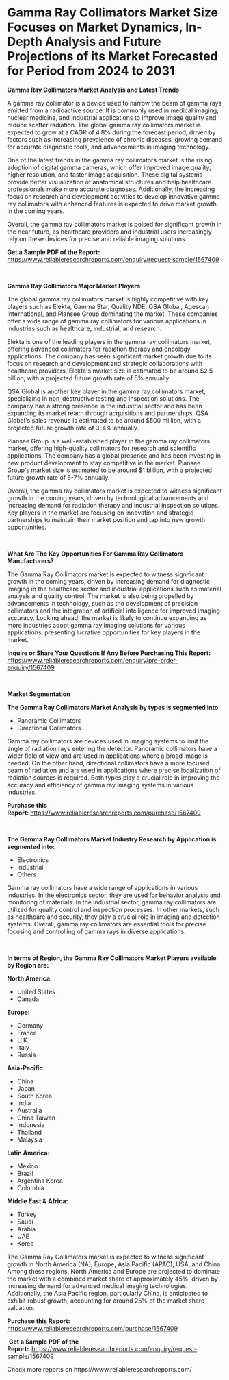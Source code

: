 <p><h1>Gamma Ray Collimators Market Size Focuses on Market Dynamics, In-Depth Analysis and Future Projections of its Market Forecasted for Period from 2024 to 2031</h1></p><p><strong>Gamma Ray Collimators Market Analysis and Latest Trends</strong></p>
<p><p>A gamma ray collimator is a device used to narrow the beam of gamma rays emitted from a radioactive source. It is commonly used in medical imaging, nuclear medicine, and industrial applications to improve image quality and reduce scatter radiation. The global gamma ray collimators market is expected to grow at a CAGR of 4.8% during the forecast period, driven by factors such as increasing prevalence of chronic diseases, growing demand for accurate diagnostic tools, and advancements in imaging technology.</p><p>One of the latest trends in the gamma ray collimators market is the rising adoption of digital gamma cameras, which offer improved image quality, higher resolution, and faster image acquisition. These digital systems provide better visualization of anatomical structures and help healthcare professionals make more accurate diagnoses. Additionally, the increasing focus on research and development activities to develop innovative gamma ray collimators with enhanced features is expected to drive market growth in the coming years.</p><p>Overall, the gamma ray collimators market is poised for significant growth in the near future, as healthcare providers and industrial users increasingly rely on these devices for precise and reliable imaging solutions.</p></p>
<p><strong>Get a Sample PDF of the Report:&nbsp;</strong> <a href="https://www.reliableresearchreports.com/enquiry/request-sample/1567409">https://www.reliableresearchreports.com/enquiry/request-sample/1567409</a></p>
<p>&nbsp;</p>
<p><strong>Gamma Ray Collimators Major Market Players</strong></p>
<p><p>The global gamma ray collimators market is highly competitive with key players such as Elekta, Gamma Star, Quality NDE, QSA Global, Agescan International, and Plansee Group dominating the market. These companies offer a wide range of gamma ray collimators for various applications in industries such as healthcare, industrial, and research.</p><p>Elekta is one of the leading players in the gamma ray collimators market, offering advanced collimators for radiation therapy and oncology applications. The company has seen significant market growth due to its focus on research and development and strategic collaborations with healthcare providers. Elekta's market size is estimated to be around $2.5 billion, with a projected future growth rate of 5% annually.</p><p>QSA Global is another key player in the gamma ray collimators market, specializing in non-destructive testing and inspection solutions. The company has a strong presence in the industrial sector and has been expanding its market reach through acquisitions and partnerships. QSA Global's sales revenue is estimated to be around $500 million, with a projected future growth rate of 3-4% annually.</p><p>Plansee Group is a well-established player in the gamma ray collimators market, offering high-quality collimators for research and scientific applications. The company has a global presence and has been investing in new product development to stay competitive in the market. Plansee Group's market size is estimated to be around $1 billion, with a projected future growth rate of 6-7% annually.</p><p>Overall, the gamma ray collimators market is expected to witness significant growth in the coming years, driven by technological advancements and increasing demand for radiation therapy and industrial inspection solutions. Key players in the market are focusing on innovation and strategic partnerships to maintain their market position and tap into new growth opportunities.</p></p>
<p>&nbsp;</p>
<p><strong>What Are The Key Opportunities For Gamma Ray Collimators Manufacturers?</strong></p>
<p><p>The Gamma Ray Collimators market is expected to witness significant growth in the coming years, driven by increasing demand for diagnostic imaging in the healthcare sector and industrial applications such as material analysis and quality control. The market is also being propelled by advancements in technology, such as the development of precision collimators and the integration of artificial intelligence for improved imaging accuracy. Looking ahead, the market is likely to continue expanding as more industries adopt gamma ray imaging solutions for various applications, presenting lucrative opportunities for key players in the market.</p></p>
<p><strong>Inquire or Share Your Questions If Any Before Purchasing This Report:</strong> <a href="https://www.reliableresearchreports.com/enquiry/pre-order-enquiry/1567409">https://www.reliableresearchreports.com/enquiry/pre-order-enquiry/1567409</a></p>
<p>&nbsp;</p>
<p><strong>Market Segmentation</strong></p>
<p><strong>The Gamma Ray Collimators Market Analysis by types is segmented into:</strong></p>
<p><ul><li>Panoramic Collimators</li><li>Directional Collimators</li></ul></p>
<p><p>Gamma ray collimators are devices used in imaging systems to limit the angle of radiation rays entering the detector. Panoramic collimators have a wider field of view and are used in applications where a broad image is needed. On the other hand, directional collimators have a more focused beam of radiation and are used in applications where precise localization of radiation sources is required. Both types play a crucial role in improving the accuracy and efficiency of gamma ray imaging systems in various industries.</p></p>
<p><strong>Purchase this Report:&nbsp;</strong><a href="https://www.reliableresearchreports.com/purchase/1567409">https://www.reliableresearchreports.com/purchase/1567409</a></p>
<p>&nbsp;</p>
<p><strong>The Gamma Ray Collimators Market Industry Research by Application is segmented into:</strong></p>
<p><ul><li>Electronics</li><li>Industrial</li><li>Others</li></ul></p>
<p><p>Gamma ray collimators have a wide range of applications in various industries. In the electronics sector, they are used for behavior analysis and monitoring of materials. In the industrial sector, gamma ray collimators are utilized for quality control and inspection processes. In other markets, such as healthcare and security, they play a crucial role in imaging and detection systems. Overall, gamma ray collimators are essential tools for precise focusing and controlling of gamma rays in diverse applications.</p></p>
<p>&nbsp;</p>
<p><strong>In terms of Region, the Gamma Ray Collimators Market Players available by Region are:</strong></p>
<p>
    <p> <strong> North America: </strong>
        <ul>
            <li>United States</li>
            <li>Canada</li>
        </ul>
        </p> 
    <p> <strong> Europe: </strong>
        <ul>
            <li>Germany</li>
            <li>France</li>
            <li>U.K.</li>
            <li>Italy</li>
            <li>Russia</li>
        </ul>
        </p> 
    <p> <strong> Asia-Pacific: </strong>
        <ul>
            <li>China</li>
            <li>Japan</li>
            <li>South Korea</li>
            <li>India</li>
            <li>Australia</li>
            <li>China Taiwan</li>
            <li>Indonesia</li>
            <li>Thailand</li>
            <li>Malaysia</li>
        </ul>
        </p> 
    <p> <strong> Latin America: </strong>
        <ul>
            <li>Mexico</li>
            <li>Brazil</li>
            <li>Argentina Korea</li>
            <li>Colombia</li>
        </ul>
        </p> 
    <p> <strong> Middle East & Africa: </strong>
        <ul>
            <li>Turkey</li>
            <li>Saudi</li>
            <li>Arabia</li>
            <li>UAE</li>
            <li>Korea</li>
        </ul>
    </p>
    </p>
<p><p>The Gamma Ray Collimators market is expected to witness significant growth in North America (NA), Europe, Asia Pacific (APAC), USA, and China. Among these regions, North America and Europe are projected to dominate the market with a combined market share of approximately 45%, driven by increasing demand for advanced medical imaging technologies. Additionally, the Asia Pacific region, particularly China, is anticipated to exhibit robust growth, accounting for around 25% of the market share valuation.</p></p>
<p><strong>Purchase this Report: </strong><a href="https://www.reliableresearchreports.com/purchase/1567409">https://www.reliableresearchreports.com/purchase/1567409</a></p>
<p>&nbsp;<strong>Get a Sample PDF of the Report:&nbsp;&nbsp;</strong><a href="https://www.reliableresearchreports.com/enquiry/request-sample/1567409">https://www.reliableresearchreports.com/enquiry/request-sample/1567409</a></p>
<p><strong></strong></p>
<p>Check more reports on https://www.reliableresearchreports.com/</p>